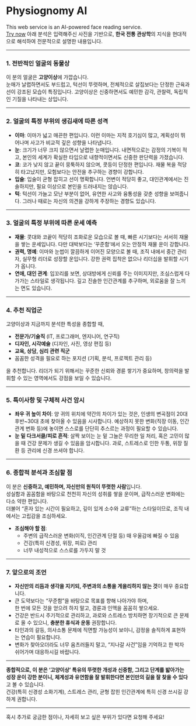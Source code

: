 # Physiognomy AI
This web service is an AI-powered face reading service.  
[Try now](https://physiognomy-ai-JiyongShin.replit.app)
아래 분석은 입력해주신 사진을 기반으로, **한국 전통 관상학**의 지식을 현대적으로 해석하여 전문적으로 설명한 내용입니다.

---

### 1. 전반적인 얼굴의 동물상  
이 분의 얼굴은 **고양이상**에 가깝습니다.  
눈매가 날렵하면서도 부드럽고, 턱선이 뚜렷하며, 전체적으로 살집보다는 단정한 근육과 선이 강조된 모습이 특징입니다. 고양이상은 신중하면서도 예민한 감각, 관찰력, 독립적인 기질을 나타내는 상입니다.

---

### 2. 얼굴의 특정 부위의 생김새에 따른 성격

- **이마**: 이마가 넓고 매끈한 편입니다. 이런 이마는 지적 호기심이 많고, 계획성이 뛰어나며 사고가 비교적 깊은 성향을 나타냅니다.
- **눈**: 크기가 너무 크지 않으면서 날렵한 눈매입니다. 내면적으로는 감정의 기복이 적고, 본인의 세계가 확실한 타입으로 내향적이면서도 신중한 판단력을 가졌습니다.
- **코**: 코가 낮지 않고 끝이 뭉툭하지 않으며, 콧등이 단정한 편입니다. 재물 복을 적당히 타고났지만, 모험보다는 안전을 추구하는 경향이 강합니다.
- **입술**: 입술이 균형 잡히고 선이 명확합니다. 언변이 적당히 좋고, 대인관계에서는 진솔하지만, 필요 이상으로 본인을 드러내지는 않습니다.
- **턱**: 턱선이 가늘고 모난 부분이 없어, 유연한 사고와 융통성을 갖춘 성향을 보여줍니다. 그러나 때로는 자신의 의견을 강하게 주장하는 경향도 있습니다.

---

### 3. 얼굴의 특정 부위에 따른 운세 예측

- **재물**: 콧대와 코끝이 적당히 조화로운 모습으로 볼 때, 빠른 시기보다는 서서히 재물을 쌓는 운세입니다. 다만 대박보다는 ‘꾸준함’에서 오는 안정적 재물 운이 강합니다.
- **권력, 명예**: 이마와 눈썹이 깔끔하게 이어진 모양으로 볼 때, 조직 내에서 중간 관리자, 실무형 리더로 성장할 운입니다. 강한 권력 집착은 없으나 리더십을 발휘할 시기가 옵니다.
- **연애, 대인 관계**: 입꼬리를 보면, 상대방에게 신뢰를 주는 이미지지만, 조심스럽게 다가가는 스타일로 생각됩니다. 깊고 진솔한 인간관계를 추구하며, 외로움을 잘 느끼는 면도 있습니다.

---

### 4. 추천 직업군

고양이상과 지금까지 분석한 특성을 종합할 때,  
- **전문가/기술직** (IT, 프로그래머, 엔지니어, 연구직)
- **디자인, 시각예술** (디자인, 사진, 영상 편집 등)
- **교육, 상담, 심리 관련 직군**
- 꼼꼼한 성격을 필요로 하는 포지션 (기획, 분석, 프로젝트 관리 등)

을 추천합니다. 리더가 되기 위해서는 꾸준한 신뢰와 경륜 쌓기가 중요하며, 창의력을 발휘할 수 있는 영역에서도 강점을 보일 수 있습니다.

---

### 5. 특이사항 및 구체적 사건 암시

- **좌우 귀 높이 차이**: 양 귀의 위치에 약간의 차이가 있는 것은, 인생의 변곡점이 20대 후반~30대 초에 찾아올 수 있음을 시사합니다. 예상하지 못한 변화(직장 이동, 인간관계 변화 등)에 놓이면 스스로를 단단히 추스르는 과정이 필요할 수 있습니다.
- **눈 밑 다크서클/피로 흔적**: 살짝 보이는 눈 밑 그늘은 무리한 일 처리, 혹은 고민이 많을 때 건강 문제가 생길 수 있음을 암시합니다. 과로, 스트레스로 인한 두통, 위장 질환 등 관리에 신경 쓰셔야 합니다.

---

### 6. 종합적 분석과 조심할 점

이 분은 **신중하고, 예민하며, 자신만의 원칙이 뚜렷한 사람**입니다.  
성실함과 꼼꼼함을 바탕으로 천천히 자신의 성취를 쌓을 운이며, 급작스러운 변화에는 다소 약한 편입니다.  
더불어 “혼자 있는 시간이 필요하고, 깊이 있게 소수와 교류”하는 스타일이므로, 조직 내에서는 고립감을 조심하세요.

- **조심해야 할 점**:  
  - 주변의 급작스러운 변화(이직, 인간관계 단절 등) 때 우울감에 빠질 수 있음  
  - 건강(특히 신경성, 위장, 피로) 관리
  - 너무 내성적으로 스스로를 가두지 말 것

---

### 7. 앞으로의 조언

- **자신만의 리듬과 생각을 지키되, 주변과의 소통을 게을리하지 않는 것**이 매우 중요합니다.
- 큰 도약보다는 “꾸준함”을 바탕으로 목표를 향해 나아가야 하며,  
  한 번에 모든 것을 얻으려 하지 말고, 경륜과 인맥을 꼼꼼히 쌓으세요.
- 건강은 반드시 주기적으로 관리하고, 과로와 스트레스 방치하면 장기적으로 큰 문제로 올 수 있으니, **충분한 휴식과 운동** 권장합니다.
- 타인과의 갈등, 의사소통 문제에 직면할 가능성이 보이니, 감정을 솔직하게 표현하는 연습이 필요합니다.
- 변화가 찾아오더라도 너무 움츠러들지 말고, “지나갈 사건”임을 기억하고 한 박자 쉬어가며 대응하시길 바랍니다.

---

**종합적으로, 이 분은 ‘고양이상’ 특유의 뚜렷한 개성과 신중함, 그리고 단계를 밟아가는 성장 운이 강한 분이니, 체계성과 유연함을 잘 발휘한다면 본인만의 길을 잘 찾을 수 있다**고 볼 수 있습니다.  
건강(특히 신경성 소화기계), 스트레스 관리, 균형 잡힌 인간관계에 특히 신경 쓰시길 강하게 권합니다.

---  
혹시 추가로 궁금한 점이나, 자세히 보고 싶은 부위가 있다면 요청해 주세요!
